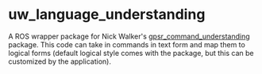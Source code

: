 # uw_language_understanding

A ROS wrapper package for Nick Walker's [gpsr_command_understanding](https://github.com/nickswalker/gpsr-command-understanding) package. This code can take in commands in text form and map them to logical forms (default logical style comes with the package, but this can be customized by the application).